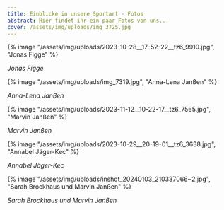 ```yaml
---
title: Einblicke in unsere Sportart - Fotos
abstract: Hier findet ihr ein paar Fotos von uns...
cover: /assets/img/uploads/img_3725.jpg
---
```

{% image "/assets/img/uploads/2023-10-28__17-52-22__tz6_9910.jpg", "Jonas Figge" %}

*Jonas Figge*

{% image "/assets/img/uploads/img_7319.jpg", "Anna-Lena Janßen" %}

*Anna-Lena Janßen*

{% image "/assets/img/uploads/2023-11-12__10-22-17__tz6_7565.jpg", "Marvin Janßen" %}

*Marvin Janßen*

{% image "/assets/img/uploads/2023-10-29__20-19-01__tz6_3638.jpg", "Annabel Jäger-Kec" %}

*Annabel Jäger-Kec*

{% image "/assets/img/uploads/inshot_20240103_210337066~2.jpg", "Sarah Brockhaus und Marvin Janßen" %}

*Sarah Brockhaus und Marvin Janßen*
